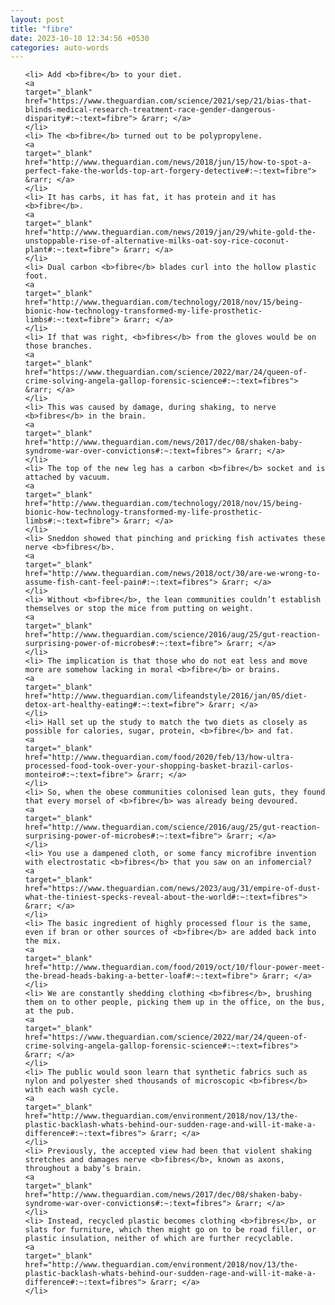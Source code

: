 ```yaml
---
layout: post
title: "fibre"
date: 2023-10-10 12:34:56 +0530
categories: auto-words
---
```

<ol>

    <li> Add <b>fibre</b> to your diet.
    <a 
    target="_blank" 
    href="https://www.theguardian.com/science/2021/sep/21/bias-that-blinds-medical-research-treatment-race-gender-dangerous-disparity#:~:text=fibre"> &rarr; </a>
    </li>
    <li> The <b>fibre</b> turned out to be polypropylene.
    <a 
    target="_blank" 
    href="http://www.theguardian.com/news/2018/jun/15/how-to-spot-a-perfect-fake-the-worlds-top-art-forgery-detective#:~:text=fibre"> &rarr; </a>
    </li>
    <li> It has carbs, it has fat, it has protein and it has <b>fibre</b>.
    <a 
    target="_blank" 
    href="http://www.theguardian.com/news/2019/jan/29/white-gold-the-unstoppable-rise-of-alternative-milks-oat-soy-rice-coconut-plant#:~:text=fibre"> &rarr; </a>
    </li>
    <li> Dual carbon <b>fibre</b> blades curl into the hollow plastic foot.
    <a 
    target="_blank" 
    href="http://www.theguardian.com/technology/2018/nov/15/being-bionic-how-technology-transformed-my-life-prosthetic-limbs#:~:text=fibre"> &rarr; </a>
    </li>
    <li> If that was right, <b>fibres</b> from the gloves would be on those branches.
    <a 
    target="_blank" 
    href="https://www.theguardian.com/science/2022/mar/24/queen-of-crime-solving-angela-gallop-forensic-science#:~:text=fibres"> &rarr; </a>
    </li>
    <li> This was caused by damage, during shaking, to nerve <b>fibres</b> in the brain.
    <a 
    target="_blank" 
    href="http://www.theguardian.com/news/2017/dec/08/shaken-baby-syndrome-war-over-convictions#:~:text=fibres"> &rarr; </a>
    </li>
    <li> The top of the new leg has a carbon <b>fibre</b> socket and is attached by vacuum.
    <a 
    target="_blank" 
    href="http://www.theguardian.com/technology/2018/nov/15/being-bionic-how-technology-transformed-my-life-prosthetic-limbs#:~:text=fibre"> &rarr; </a>
    </li>
    <li> Sneddon showed that pinching and pricking fish activates these nerve <b>fibres</b>.
    <a 
    target="_blank" 
    href="http://www.theguardian.com/news/2018/oct/30/are-we-wrong-to-assume-fish-cant-feel-pain#:~:text=fibres"> &rarr; </a>
    </li>
    <li> Without <b>fibre</b>, the lean communities couldn’t establish themselves or stop the mice from putting on weight.
    <a 
    target="_blank" 
    href="http://www.theguardian.com/science/2016/aug/25/gut-reaction-surprising-power-of-microbes#:~:text=fibre"> &rarr; </a>
    </li>
    <li> The implication is that those who do not eat less and move more are somehow lacking in moral <b>fibre</b> or brains.
    <a 
    target="_blank" 
    href="http://www.theguardian.com/lifeandstyle/2016/jan/05/diet-detox-art-healthy-eating#:~:text=fibre"> &rarr; </a>
    </li>
    <li> Hall set up the study to match the two diets as closely as possible for calories, sugar, protein, <b>fibre</b> and fat.
    <a 
    target="_blank" 
    href="http://www.theguardian.com/food/2020/feb/13/how-ultra-processed-food-took-over-your-shopping-basket-brazil-carlos-monteiro#:~:text=fibre"> &rarr; </a>
    </li>
    <li> So, when the obese communities colonised lean guts, they found that every morsel of <b>fibre</b> was already being devoured.
    <a 
    target="_blank" 
    href="http://www.theguardian.com/science/2016/aug/25/gut-reaction-surprising-power-of-microbes#:~:text=fibre"> &rarr; </a>
    </li>
    <li> You use a dampened cloth, or some fancy microfibre invention with electrostatic <b>fibres</b> that you saw on an infomercial?
    <a 
    target="_blank" 
    href="https://www.theguardian.com/news/2023/aug/31/empire-of-dust-what-the-tiniest-specks-reveal-about-the-world#:~:text=fibres"> &rarr; </a>
    </li>
    <li> The basic ingredient of highly processed flour is the same, even if bran or other sources of <b>fibre</b> are added back into the mix.
    <a 
    target="_blank" 
    href="http://www.theguardian.com/food/2019/oct/10/flour-power-meet-the-bread-heads-baking-a-better-loaf#:~:text=fibre"> &rarr; </a>
    </li>
    <li> We are constantly shedding clothing <b>fibres</b>, brushing them on to other people, picking them up in the office, on the bus, at the pub.
    <a 
    target="_blank" 
    href="https://www.theguardian.com/science/2022/mar/24/queen-of-crime-solving-angela-gallop-forensic-science#:~:text=fibres"> &rarr; </a>
    </li>
    <li> The public would soon learn that synthetic fabrics such as nylon and polyester shed thousands of microscopic <b>fibres</b> with each wash cycle.
    <a 
    target="_blank" 
    href="http://www.theguardian.com/environment/2018/nov/13/the-plastic-backlash-whats-behind-our-sudden-rage-and-will-it-make-a-difference#:~:text=fibres"> &rarr; </a>
    </li>
    <li> Previously, the accepted view had been that violent shaking stretches and damages nerve <b>fibres</b>, known as axons, throughout a baby’s brain.
    <a 
    target="_blank" 
    href="http://www.theguardian.com/news/2017/dec/08/shaken-baby-syndrome-war-over-convictions#:~:text=fibres"> &rarr; </a>
    </li>
    <li> Instead, recycled plastic becomes clothing <b>fibres</b>, or slats for furniture, which then might go on to be road filler, or plastic insulation, neither of which are further recyclable.
    <a 
    target="_blank" 
    href="http://www.theguardian.com/environment/2018/nov/13/the-plastic-backlash-whats-behind-our-sudden-rage-and-will-it-make-a-difference#:~:text=fibres"> &rarr; </a>
    </li>